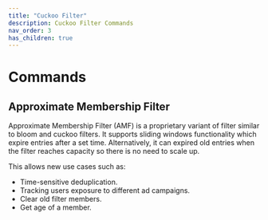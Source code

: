 ```yaml
---
title: "Cuckoo Filter"
description: Cuckoo Filter Commands
nav_order: 3
has_children: true
---
```


# Commands

## Approximate Membership Filter

Approximate Membership Filter (AMF) is a proprietary variant of filter similar to bloom and cuckoo filters. It supports sliding windows functionality which expire entries after a set time. Alternatively, it can expired old entries when the filter reaches capacity so there is no need to scale up.

This allows new use cases such as:

* Time-sensitive deduplication.
* Tracking users exposure to different ad campaigns.
* Clear old filter members.
* Get age of a member.
